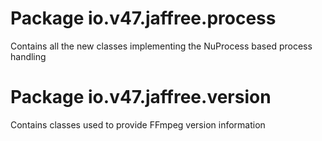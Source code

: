 # Package io.v47.jaffree.process

Contains all the new classes implementing the NuProcess based process handling

# Package io.v47.jaffree.version

Contains classes used to provide FFmpeg version information
